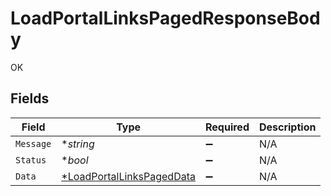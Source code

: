 # LoadPortalLinksPagedResponseBody

OK


## Fields

| Field                                                      | Type                                                       | Required                                                   | Description                                                |
| ---------------------------------------------------------- | ---------------------------------------------------------- | ---------------------------------------------------------- | ---------------------------------------------------------- |
| `Message`                                                  | **string*                                                  | :heavy_minus_sign:                                         | N/A                                                        |
| `Status`                                                   | **bool*                                                    | :heavy_minus_sign:                                         | N/A                                                        |
| `Data`                                                     | [*LoadPortalLinksPagedData](./loadportallinkspageddata.md) | :heavy_minus_sign:                                         | N/A                                                        |